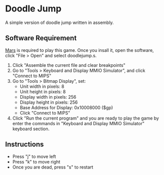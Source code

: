# Doodle Jump
A simple version of doodle jump written in assembly.

## Software Requirement
[Mars](http://courses.missouristate.edu/kenvollmar/mars/download.htm) is required to play this game. Once you insall it, open the software, click "File > Open" and select doodlejump.s.

1. Click "Assemble the current file and clear breakpoints"
2. Go to "Tools > Keyboard and Display MMIO Simulator", and click "Connect to MIPS"
3. Go to "Tools > Bitmap Display", set:
    * Unit width in pixels: 8 
    * Unit height in pixels: 8
    * Display width in pixels: 256
    * Display height in pixels: 256
    * Base Address for Display: 0x10008000 ($gp)
    * Click "Connect to MIPS"
4. Click "Run the current program" and you are ready to play the game by enter the commands in "Keyboard and Display MMIO Simulator" keyboard section.

## Instructions
- Press "j" to move left
- Press "k" to move right
- Once you are dead, press "s" to restart
